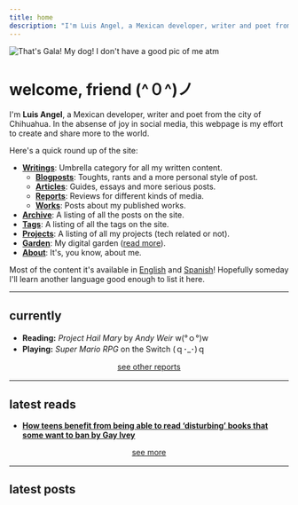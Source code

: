 ```yaml
---
title: home
description: "I'm Luis Angel, a Mexican developer, writer and poet from the city of Chihuahua. In the absense of joy in social media, this webpage is my effort to create and share more to the world."
---
```

<img
  id="avatar"
  src="/images/index/gala.jpg"
  alt="That's Gala! My dog! I don't have a good pic of me atm">

# welcome, friend (^０^)ノ

I'm **Luis Angel**, a Mexican developer, writer and poet from the city of Chihuahua. In the absense of joy in social media, this webpage is my effort to create and share more to the world.

Here's a quick round up of the site:

- [**Writings**](/writings): Umbrella category for all my written content.
  - [**Blogposts**](/writings/blogposts): Toughts, rants and a more personal style of post.
  - [**Articles**](/writings/articles): Guides, essays and more serious posts.
  - [**Reports**](/writings/reports): Reviews for different kinds of media.
  - [**Works**](/writings/works): Posts about my published works.
- [**Archive**](/post): A listing of all the posts on the site.
- [**Tags**](/tags): A listing of all the tags on the site.
- [**Projects**](/projects): A listing of all my projects (tech related or not).
- [**Garden**](/garden): My digital garden ([read more](https://abyss.j3s.sh/hypha/digital_abyss)).
- [**About**](/about): It's, you know, about me.

Most of the content it's available in [English](/en) and [Spanish](/es)! Hopefully someday I'll learn another language good enough to list it here.

---

## currently

- **Reading:** *Project Hail Mary* by *Andy Weir* w(°ｏ°)w
- **Playing:**  *Super Mario RPG* on the Switch (ｑ･_･)ｑ

<div style="text-align: center; margin-bottom: 1rem;">
  <a href="/categories/report">
    see other reports
  </a>
</div>

---

## latest reads

- [**How teens benefit from being able to read ‘disturbing’ books that some want to ban by Gay Ivey**](https://theconversation.com/how-teens-benefit-from-being-able-to-read-disturbing-books-that-some-want-to-ban-223533)


<div style="text-align: center; margin-bottom: 1rem;">
  <a href="/garden/latest-reads">
    see more
  </a>
</div>

---

## latest posts
